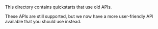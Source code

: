 This directory contains quickstarts that use old APIs.

These APIs are still supported, but we now have a more user-friendly API available that you should use instead.

